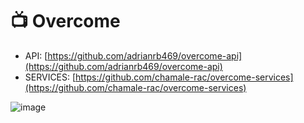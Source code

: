 # 📺 Overcome

- API: [https://github.com/adrianrb469/overcome-api](https://github.com/adrianrb469/overcome-api)
- SERVICES: [https://github.com/chamale-rac/overcome-services](https://github.com/chamale-rac/overcome-services)

![image](https://github.com/chamale-rac/overcome/assets/63200593/d9840157-481b-42f3-b7a7-210fdf87f086)
